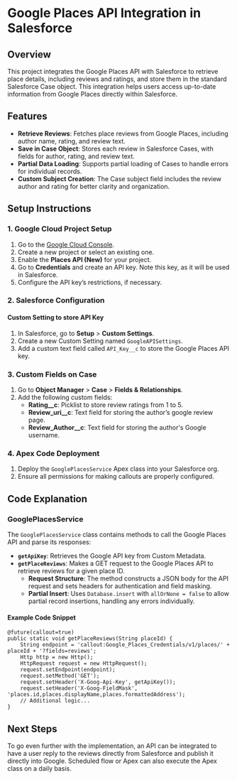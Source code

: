 # Google Places API Integration in Salesforce

## Overview
This project integrates the Google Places API with Salesforce to retrieve place details, including reviews and ratings, and store them in the standard Salesforce Case object. This integration helps users access up-to-date information from Google Places directly within Salesforce.

## Features
- **Retrieve Reviews**: Fetches place reviews from Google Places, including author name, rating, and review text.
- **Save in Case Object**: Stores each review in Salesforce Cases, with fields for author, rating, and review text.
- **Partial Data Loading**: Supports partial loading of Cases to handle errors for individual records.
- **Custom Subject Creation**: The Case subject field includes the review author and rating for better clarity and organization.

## Setup Instructions

### 1. Google Cloud Project Setup
1. Go to the [Google Cloud Console](https://console.cloud.google.com/).
2. Create a new project or select an existing one.
3. Enable the **Places API (New)** for your project.
4. Go to **Credentials** and create an API key. Note this key, as it will be used in Salesforce.
5. Configure the API key’s restrictions, if necessary.

### 2. Salesforce Configuration

#### Custom Setting to store API Key
1. In Salesforce, go to **Setup** > **Custom Settings**.
2. Create a new Custom Setting named `GoogleAPISettings`.
3. Add a custom text field called `API_Key__c` to store the Google Places API key.

### 3. Custom Fields on Case
1. Go to **Object Manager** > **Case** > **Fields & Relationships**.
2. Add the following custom fields:
   - **Rating__c**: Picklist to store review ratings from 1 to 5.
   - **Review_uri__c**: Text field for storing the author’s google review page.
   - **Review_Author__c**: Text field for storing the author's Google username.

### 4. Apex Code Deployment
1. Deploy the `GooglePlacesService` Apex class into your Salesforce org.
2. Ensure all permissions for making callouts are properly configured.

## Code Explanation

### GooglePlacesService
The `GooglePlacesService` class contains methods to call the Google Places API and parse its responses:

- **`getApiKey`**: Retrieves the Google API key from Custom Metadata.
- **`getPlaceReviews`**: Makes a GET request to the Google Places API to retrieve reviews for a given place ID.
  - **Request Structure**: The method constructs a JSON body for the API request and sets headers for authentication and field masking.
  - **Partial Insert**: Uses `Database.insert` with `allOrNone = false` to allow partial record insertions, handling any errors individually.

#### Example Code Snippet
```apex
@future(callout=true)
public static void getPlaceReviews(String placeId) {
    String endpoint = 'callout:Google_Places_Credentials/v1/places/' + placeId + '?fields=reviews';
    Http http = new Http();
    HttpRequest request = new HttpRequest();
    request.setEndpoint(endpoint);
    request.setMethod('GET');
    request.setHeader('X-Goog-Api-Key', getApiKey());
    request.setHeader('X-Goog-FieldMask', 'places.id,places.displayName,places.formattedAddress');
    // Additional logic...
}
```
## Next Steps
To go even further with the implementation, an API can be integrated to have a user reply to the reviews directly from Salesforce and publish it directly into Google.
Scheduled flow or Apex can also execute the Apex class on a daily basis.

